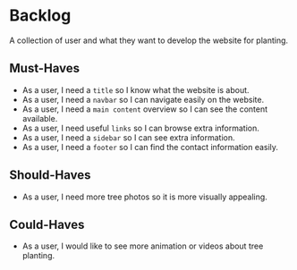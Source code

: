 # Backlog

A collection of user and what they want to develop the website for planting.

## Must-Haves

- As a user, I need a `title` so I know what the website is about.
- As a user, I need a `navbar` so I can navigate easily on the website.
- As a user, I need a `main content` overview so I can see the content available.
- As a user, I need useful `links` so I can browse extra information.
- As a user, I need a `sidebar` so I can see extra information.
- As a user, I need a `footer` so I can find the contact information easily.

## Should-Haves

- As a user, I need more tree photos so it is more visually appealing.

## Could-Haves

- As a user, I would like to see more animation or videos about tree planting.
